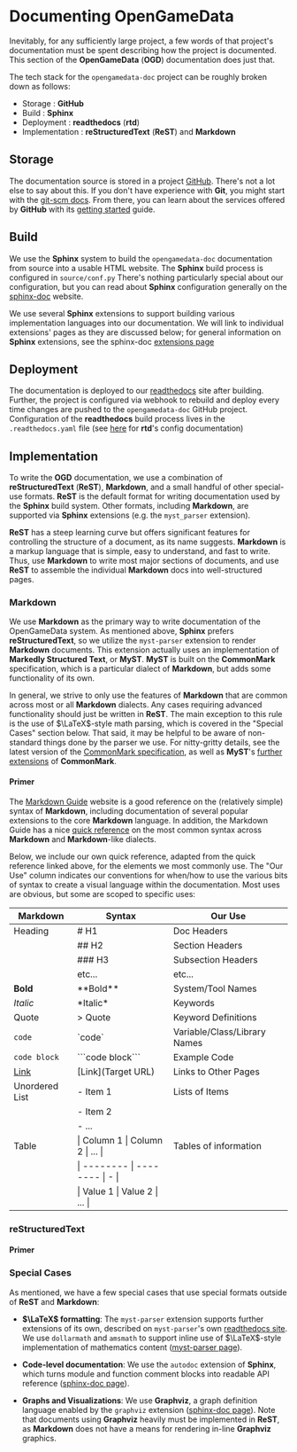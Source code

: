 # Documenting OpenGameData

Inevitably, for any sufficiently large project, a few words of that project's documentation must be spent describing how the project is documented.
This section of the **OpenGameData** (**OGD**) documentation does just that.

The tech stack for the `opengamedata-doc` project can be roughly broken down as follows:

- Storage : **GitHub**
- Build : **Sphinx**
- Deployment : **readthedocs** (**rtd**)
- Implementation : **reStructuredText** (**ReST**) and **Markdown**

## Storage

The documentation source is stored in a project [GitHub](https://github.com/opengamedata/opengamedata-doc).
There's not a lot else to say about this.
If you don't have experience with **Git**, you might start with the [git-scm docs](https://git-scm.com/doc).
From there, you can learn about the services offered by **GitHub** with its [getting started](https://docs.github.com/en/get-started) guide.

## Build

We use the **Sphinx** system to build the `opengamedata-doc` documentation from source into a usable HTML website.
The **Sphinx** build process is configured in `source/conf.py`
There's nothing particularly special about our configuration, but you can read about **Sphinx** configuration generally on the [sphinx-doc](https://www.sphinx-doc.org/en/master/usage/configuration.html) website.

We use several **Sphinx** extensions to support building various implementation languages into our documentation.
We will link to individual extensions' pages as they are discussed below; for general information on **Sphinx** extensions, see the sphinx-doc [extensions page](https://www.sphinx-doc.org/en/master/usage/extensions/)

## Deployment

The documentation is deployed to our [readthedocs](https://opengamedata-doc.readthedocs.io/en/latest/index.html) site after building.
Further, the project is configured via webhook to rebuild and deploy every time changes are pushed to the `opengamedata-doc` GitHub project.
Configuration of the **readthedocs** build process lives in the `.readthedocs.yaml` file (see [here](https://docs.readthedocs.io/en/stable/config-file/v2.html) for **rtd**'s config documentation)

## Implementation

To write the **OGD** documentation, we use a combination of **reStructuredText** (**ReST**), **Markdown**, and a small handful of other special-use formats.
**ReST** is the default format for writing documentation used by the **Sphinx** build system.
Other formats, including **Markdown**, are supported via **Sphinx** extensions (e.g. the `myst_parser` extension).

**ReST** has a steep learning curve but offers significant features for controlling the structure of a document, as its name suggests.
**Markdown** is a markup language that is simple, easy to understand, and fast to write.
Thus, use **Markdown** to write most major sections of documents, and use **ReST** to assemble the individual **Markdown** docs into well-structured pages.

### Markdown

We use **Markdown** as the primary way to write documentation of the OpenGameData system.
As mentioned above, **Sphinx** prefers **reStructuredText**, so we utilize the `myst-parser` extension to render **Markdown** documents.
This extension actually uses an implementation of **Markedly Structured Text**, or **MyST**.
**MyST** is built on the **CommonMark** specification, which is a particular dialect of **Markdown**, but adds some functionality of its own.

In general, we strive to only use the features of **Markdown** that are common across most or all **Markdown** dialects.
Any cases requiring advanced functionality should just be written in **ReST**.
The main exception to this rule is the use of $\LaTeX$-style math parsing, which is covered in the "Special Cases" section below.
That said, it may be helpful to be aware of non-standard things done by the parser we use.
For nitty-gritty details, see the latest version of the
  [CommonMark specification](https://spec.commonmark.org/current/),
as well as **MyST**'s
  [further extensions](https://myst-parser.readthedocs.io/en/latest/syntax/typography.html)
of **CommonMark**.

#### Primer

The [Markdown Guide](https://www.markdownguide.org/) website is a good reference on the (relatively simple) syntax of **Markdown**, including documentation of several popular extensions to the core **Markdown** language.
In addition, the Markdown Guide has a nice [quick reference](https://www.markdownguide.org/cheat-sheet/) on the most common syntax across **Markdown** and **Markdown**-like dialects.

Below, we include our own quick reference, adapted from the quick reference linked above, for the elements we most commonly use. The "Our Use" column indicates our conventions for when/how to use the various bits of syntax to create a visual language within the documentation. Most uses are obvious, but some are scoped to specific uses:

| Markdown         | Syntax                             | Our Use                        |
| ---              | ---                                | ---                            |
| Heading          | \# H1                              | Doc Headers                    |
|                  | \#\# H2                            | Section Headers                |
|                  | \#\#\# H3                          | Subsection Headers             |
|                  | etc...                             | etc...                         |
| **Bold**         | \*\*Bold\*\*                       | System/Tool Names              |
| *Italic*         | \*Italic\*                         | Keywords                       |
| Quote            | \> Quote                           | Keyword Definitions            |
| `code`           | \`code\`                           | Variable/Class/Library Names   |
| ```code block``` | \`\`\`code block\`\`\`             | Example Code                   |
| [Link](.)        | \[Link\]\(Target URL\)             | Links to Other Pages           |
| Unordered List   | \- Item 1                          | Lists of Items                 |
|                  | \- Item 2                          |                                |
|                  | \- ...                             |                                |
| Table            | \| Column 1 \| Column 2 \| ... \|  | Tables of information          |
|                  | \| -------- \| -------- \| -   \|  |                                |
|                  | \| Value 1  \| Value 2  \| ... \|  |                                |

### reStructuredText

#### Primer

### Special Cases

As mentioned, we have a few special cases that use special formats outside of **ReST** and **Markdown**:

- **$\LaTeX$ formatting**: The `myst-parser` extension supports further extensions of its own, described on `myst-parser`'s own [readthedocs site](https://myst-parser.readthedocs.io/en/latest/syntax/optional.html).
  We use `dollarmath` and `amsmath` to support inline use of $\LaTeX$-style implementation of mathematics content
  ([myst-parser page](https://myst-parser.readthedocs.io/en/latest/syntax/optional.html#math-shortcuts)).

- **Code-level documentation**: We use the `autodoc` extension of **Sphinx**, which turns module and function comment blocks into readable API reference
  ([sphinx-doc page](https://www.sphinx-doc.org/en/master/usage/extensions/autodoc.html#module-sphinx.ext.autodoc)).

- **Graphs and Visualizations**: We use **Graphviz**, a graph definition language enabled by the `graphviz` extension
  ([sphinx-doc page](https://www.sphinx-doc.org/en/master/usage/extensions/graphviz.html)).
  Note that documents using **Graphviz** heavily must be implemented in **ReST**, as **Markdown** does not have a means for rendering in-line **Graphviz** graphics.
